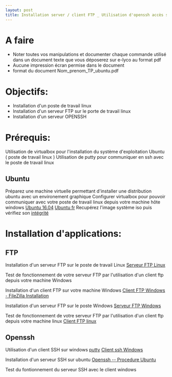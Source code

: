 ```yaml
---
layout: post
title: Installation server / client FTP _ Utilisation d'openssh accès serveur par clé 
---
```


# A faire

- Noter toutes vos manipulations et documenter chaque commande utilisé dans un document texte que vous déposerez sur e-lyco au format pdf 
- Aucune impression écran permise dans le document
- format du document 
        Nom_prenom_TP_ubuntu.pdf 

# Objectifs:

- Installation d'un poste de travail linux 
- Installation d'un serveur FTP sur le porte de travail linux 
- Installation d'un serveur OPENSSH

# Prérequis:

Utilisation de virtualbox pour l'installation du système d'exploitation Ubuntu ( poste de travail linux )
Utilisation de putty pour communiquer en ssh avec le poste de travail linux 

## Ubuntu

Préparez une machine virtuelle permettant d'installer une distribution ubuntu avec un environement graphique
Configurer virtualbox pour pouvoir communiquer avec votre poste de travail linux depuis votre machine hôte windows
[Ubuntu 16.04](https://www.ubuntu.com/download/desktop)
[Ubuntu fr](https://doc.ubuntu-fr.org/debutant)
Recupérez l'image système iso puis vérifiez son [intégrité](https://doc.ubuntu-fr.org/tutoriel/comment_verifier_l_integrite_de_son_image_cd)

# Installation d'applications:

## FTP

Installation d'un serveur FTP sur le poste de travail Linux
[Serveur FTP Linux](https://openclassrooms.com/courses/creer-son-serveur-ftp)

Test de fonctionnement de votre serveur FTP par l'utilisation d'un client ftp depuis votre machine Windows

Installation d'un client FTP sur votre machine Windows
[Client FTP Windows - FileZilla ](https://filezilla-project.org/)
[Installation](https://wiki.seedbox.fr/index.php/Installer_un_client_FTP_pour_Windows_10)

Installation d'un serveur FTP sur le poste Windows 
[Serveur FTP Windows](https://www.supinfo.com/articles/single/2905-installation-configuration-serveur-ftp-filezilla)

Test de fonctionnement de votre serveur FTP par l'utilisation d'un client ftp depuis votre machine linux 
[Client FTP linux](https://doc.ubuntu-fr.org/ftp)

## Openssh
Utilisation d'un client SSH sur windows
[putty](http://www.putty.org/)
[Client ssh Windows](http://marc.terrier.free.fr/docputty/)

Installation d'un serveur SSH sur ubuntu
[Openssh -- Procedure Ubuntu](https://doc.ubuntu-fr.org/ssh) 

Test du fontionnement du serveur SSH avec le client windows

